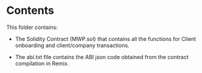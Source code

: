 # Contents

This folder contains:

* The Solidity Contract (MWP.sol) that contains all the functions for Client onboarding and client/company transactions.

* The abi.txt file contains the ABI json code obtained from the contract compilation in Remix.